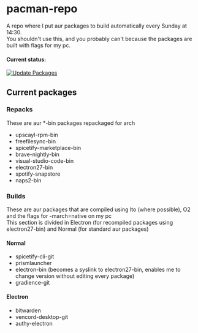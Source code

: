 # pacman-repo
A repo where I put aur packages to build automatically every Sunday at 14:30.  
You shouldn't use this, and you probably can't because the packages are built with flags for my pc.

#### Current status:
[![Update Packages](https://github.com/spacefall/pacman-repo/actions/workflows/main.yaml/badge.svg)](https://github.com/spacefall/pacman-repo/actions/workflows/main.yaml)

## Current packages

### Repacks

These are aur *-bin packages repackaged for arch

- upscayl-rpm-bin
- freefilesync-bin
- spicetify-marketplace-bin
- brave-nightly-bin
- visual-studio-code-bin
- electron27-bin
- spotify-snapstore
- naps2-bin

### Builds

These are aur packages that are compiled using lto (where possible), O2 and the flags for -march=native on my pc  
This section is divided in Electron (for recompiled packages using electron27-bin) and Normal (for standard aur packages)

#### Normal

- spicetify-cli-git
- prismlauncher
- electron-bin (becomes a syslink to electron27-bin, enables me to change version without editing every package)
- gradience-git

#### Electron

- bitwarden
- vencord-desktop-git
- authy-electron
